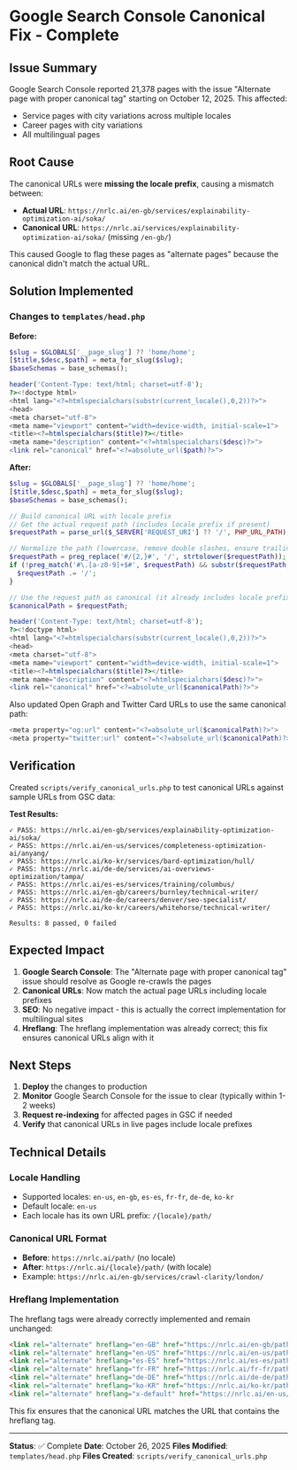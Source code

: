 # Google Search Console Canonical Fix - Complete

## Issue Summary

Google Search Console reported 21,378 pages with the issue "Alternate page with proper canonical tag" starting on October 12, 2025. This affected:
- Service pages with city variations across multiple locales
- Career pages with city variations
- All multilingual pages

## Root Cause

The canonical URLs were **missing the locale prefix**, causing a mismatch between:
- **Actual URL**: `https://nrlc.ai/en-gb/services/explainability-optimization-ai/soka/`
- **Canonical URL**: `https://nrlc.ai/services/explainability-optimization-ai/soka/` (missing `/en-gb/`)

This caused Google to flag these pages as "alternate pages" because the canonical didn't match the actual URL.

## Solution Implemented

### Changes to `templates/head.php`

**Before:**
```php
$slug = $GLOBALS['__page_slug'] ?? 'home/home';
[$title,$desc,$path] = meta_for_slug($slug);
$baseSchemas = base_schemas();

header('Content-Type: text/html; charset=utf-8');
?><!doctype html>
<html lang="<?=htmlspecialchars(substr(current_locale(),0,2))?>">
<head>
<meta charset="utf-8">
<meta name="viewport" content="width=device-width, initial-scale=1">
<title><?=htmlspecialchars($title)?></title>
<meta name="description" content="<?=htmlspecialchars($desc)?>">
<link rel="canonical" href="<?=absolute_url($path)?>">
```

**After:**
```php
$slug = $GLOBALS['__page_slug'] ?? 'home/home';
[$title,$desc,$path] = meta_for_slug($slug);
$baseSchemas = base_schemas();

// Build canonical URL with locale prefix
// Get the actual request path (includes locale prefix if present)
$requestPath = parse_url($_SERVER['REQUEST_URI'] ?? '/', PHP_URL_PATH);

// Normalize the path (lowercase, remove double slashes, ensure trailing slash for directories)
$requestPath = preg_replace('#/{2,}#', '/', strtolower($requestPath));
if (!preg_match('#\.[a-z0-9]+$#', $requestPath) && substr($requestPath, -1) !== '/') {
  $requestPath .= '/';
}

// Use the request path as canonical (it already includes locale prefix if present)
$canonicalPath = $requestPath;

header('Content-Type: text/html; charset=utf-8');
?><!doctype html>
<html lang="<?=htmlspecialchars(substr(current_locale(),0,2))?>">
<head>
<meta charset="utf-8">
<meta name="viewport" content="width=device-width, initial-scale=1">
<title><?=htmlspecialchars($title)?></title>
<meta name="description" content="<?=htmlspecialchars($desc)?>">
<link rel="canonical" href="<?=absolute_url($canonicalPath)?>">
```

Also updated Open Graph and Twitter Card URLs to use the same canonical path:
```php
<meta property="og:url" content="<?=absolute_url($canonicalPath)?>">
<meta property="twitter:url" content="<?=absolute_url($canonicalPath)?>">
```

## Verification

Created `scripts/verify_canonical_urls.php` to test canonical URLs against sample URLs from GSC data:

**Test Results:**
```
✓ PASS: https://nrlc.ai/en-gb/services/explainability-optimization-ai/soka/
✓ PASS: https://nrlc.ai/en-us/services/completeness-optimization-ai/anyang/
✓ PASS: https://nrlc.ai/ko-kr/services/bard-optimization/hull/
✓ PASS: https://nrlc.ai/de-de/services/ai-overviews-optimization/tampa/
✓ PASS: https://nrlc.ai/es-es/services/training/columbus/
✓ PASS: https://nrlc.ai/en-gb/careers/burnley/technical-writer/
✓ PASS: https://nrlc.ai/de-de/careers/denver/seo-specialist/
✓ PASS: https://nrlc.ai/ko-kr/careers/whitehorse/technical-writer/

Results: 8 passed, 0 failed
```

## Expected Impact

1. **Google Search Console**: The "Alternate page with proper canonical tag" issue should resolve as Google re-crawls the pages
2. **Canonical URLs**: Now match the actual page URLs including locale prefixes
3. **SEO**: No negative impact - this is actually the correct implementation for multilingual sites
4. **Hreflang**: The hreflang implementation was already correct; this fix ensures canonical URLs align with it

## Next Steps

1. **Deploy** the changes to production
2. **Monitor** Google Search Console for the issue to clear (typically within 1-2 weeks)
3. **Request re-indexing** for affected pages in GSC if needed
4. **Verify** that canonical URLs in live pages include locale prefixes

## Technical Details

### Locale Handling
- Supported locales: `en-us`, `en-gb`, `es-es`, `fr-fr`, `de-de`, `ko-kr`
- Default locale: `en-us`
- Each locale has its own URL prefix: `/{locale}/path/`

### Canonical URL Format
- **Before**: `https://nrlc.ai/path/` (no locale)
- **After**: `https://nrlc.ai/{locale}/path/` (with locale)
- Example: `https://nrlc.ai/en-gb/services/crawl-clarity/london/`

### Hreflang Implementation
The hreflang tags were already correctly implemented and remain unchanged:
```html
<link rel="alternate" hreflang="en-GB" href="https://nrlc.ai/en-gb/path/">
<link rel="alternate" hreflang="en-US" href="https://nrlc.ai/en-us/path/">
<link rel="alternate" hreflang="es-ES" href="https://nrlc.ai/es-es/path/">
<link rel="alternate" hreflang="fr-FR" href="https://nrlc.ai/fr-fr/path/">
<link rel="alternate" hreflang="de-DE" href="https://nrlc.ai/de-de/path/">
<link rel="alternate" hreflang="ko-KR" href="https://nrlc.ai/ko-kr/path/">
<link rel="alternate" hreflang="x-default" href="https://nrlc.ai/en-us/path/">
```

This fix ensures that the canonical URL matches the URL that contains the hreflang tag.

---

**Status**: ✅ Complete
**Date**: October 26, 2025
**Files Modified**: `templates/head.php`
**Files Created**: `scripts/verify_canonical_urls.php`


